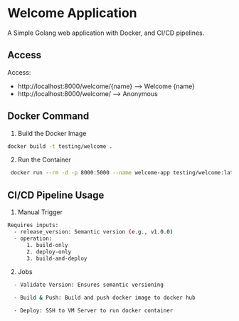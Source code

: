 # Welcome Application

A Simple Golang web application with Docker, and CI/CD pipelines.

## Access

Access: 
  -  http://localhost:8000/welcome/{name}   --> Welcome {name}
  -  http://localhost:8000/welcome/         --> Anonymous

## Docker Command

1. Build the Docker Image

```bash
docker build -t testing/welcome .
```

2. Run the Container

```bash
 docker run --rm -d -p 8000:5000 --name welcome-app testing/welcome:latest
```

## CI/CD Pipeline Usage

1. Manual Trigger

```bash
Requires inputs:
  - release_version: Semantic version (e.g., v1.0.0)
  - operation:
      1. build-only
      2. deploy-only
      3. build-and-deploy
```

2. Jobs

```bash
  - Validate Version: Ensures semantic versioning

  - Build & Push: Build and push docker image to docker hub

  - Deploy: SSH to VM Server to run docker container